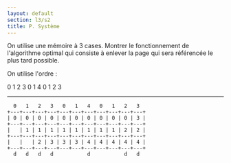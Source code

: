 ```yaml
---
layout: default
section: l3/s2
title: P. Système
---
```


On utilise une mémoire à 3 cases. Montrer le fonctionnement de l'algorithme optimal qui consiste à enlever la page qui sera référencée le plus tard possible.

On utilise l'ordre :

0 1 2 3 0 1 4 0 1 2 3

-------------------------------------------------------------------------------

~~~
  0   1   2   3   0   1   4   0   1   2   3
+---+---+---+---+---+---+---+---+---+---+---+
| 0 | 0 | 0 | 0 | 0 | 0 | 0 | 0 | 0 | 0 | 3 |
+---+---+---+---+---+---+---+---+---+---+---+
|   | 1 | 1 | 1 | 1 | 1 | 1 | 1 | 1 | 2 | 2 |
+---+---+---+---+---+---+---+---+---+---+---+
|   |   | 2 | 3 | 3 | 3 | 4 | 4 | 4 | 4 | 4 |
+---+---+---+---+---+---+---+---+---+---+---+
  d   d   d   d           d           d   d
~~~
